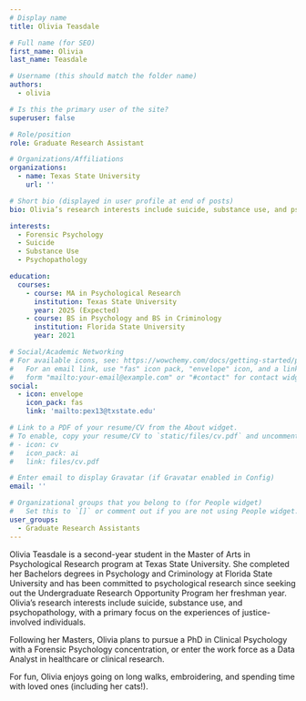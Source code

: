 ```yaml
---
# Display name
title: Olivia Teasdale

# Full name (for SEO)
first_name: Olivia
last_name: Teasdale

# Username (this should match the folder name)
authors:
  - olivia

# Is this the primary user of the site?
superuser: false

# Role/position
role: Graduate Research Assistant

# Organizations/Affiliations
organizations:
  - name: Texas State University
    url: ''

# Short bio (displayed in user profile at end of posts)
bio: Olivia’s research interests include suicide, substance use, and psychopathology, with a primary focus on the experiences of justice-involved individuals.

interests:
  - Forensic Psychology
  - Suicide
  - Substance Use
  - Psychopathology

education:
  courses:
    - course: MA in Psychological Research
      institution: Texas State University
      year: 2025 (Expected)
    - course: BS in Psychology and BS in Criminology
      institution: Florida State University
      year: 2021

# Social/Academic Networking
# For available icons, see: https://wowchemy.com/docs/getting-started/page-builder/#icons
#   For an email link, use "fas" icon pack, "envelope" icon, and a link in the
#   form "mailto:your-email@example.com" or "#contact" for contact widget.
social:
  - icon: envelope
    icon_pack: fas
    link: 'mailto:pex13@txstate.edu'

# Link to a PDF of your resume/CV from the About widget.
# To enable, copy your resume/CV to `static/files/cv.pdf` and uncomment the lines below.
# - icon: cv
#   icon_pack: ai
#   link: files/cv.pdf

# Enter email to display Gravatar (if Gravatar enabled in Config)
email: ''

# Organizational groups that you belong to (for People widget)
#   Set this to `[]` or comment out if you are not using People widget.
user_groups:
  - Graduate Research Assistants
---
```


Olivia Teasdale is a second-year student in the Master of Arts in Psychological Research program at Texas State University. She completed her Bachelors degrees in Psychology and Criminology at Florida State University and has been committed to psychological research since seeking out the Undergraduate Research Opportunity Program her freshman year. Olivia’s research interests include suicide, substance use, and psychopathology, with a primary focus on the experiences of justice-involved individuals.

Following her Masters, Olivia plans to pursue a PhD in Clinical Psychology with a Forensic Psychology concentration, or enter the work force as a Data Analyst in healthcare or clinical research.

For fun, Olivia enjoys going on long walks, embroidering, and spending time with loved ones (including her cats!).